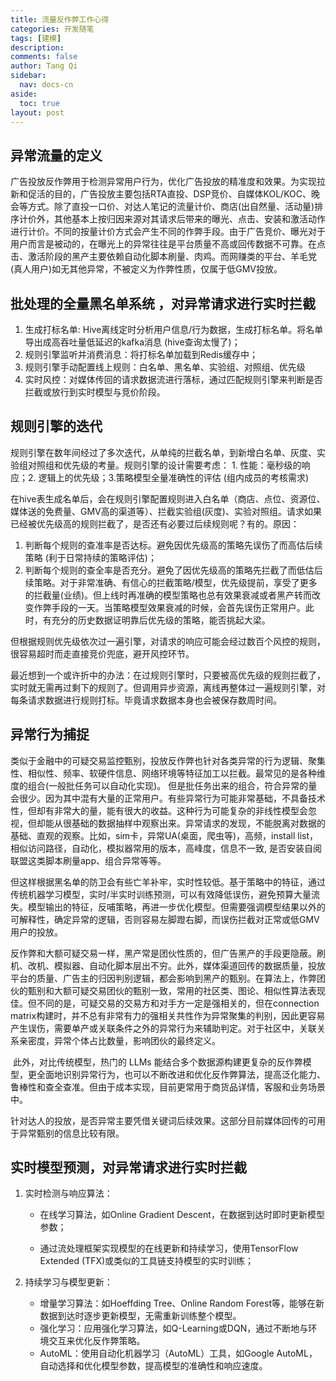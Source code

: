 ```yaml
---
title: 流量反作弊工作心得
categories: 开发随笔
tags: [建模]
description: 
comments: false
author: Tang Qi
sidebar:
  nav: docs-cn
aside:
  toc: true
layout: post
---
```


## 异常流量的定义

​	广告投放反作弊用于检测异常用户行为，优化广告投放的精准度和效果。为实现拉新和促活的目的，广告投放主要包括RTA直投、DSP竞价、自媒体KOL/KOC、晚会等方式。除了直投一口价、对达人笔记的流量计价、商店(出自然量、活动量)排序计价外，其他基本上按归因来源对其请求后带来的曝光、点击、安装和激活动作进行计价。不同的按量计价方式会产生不同的作弊手段。由于广告竞价、曝光对于用户而言是被动的，在曝光上的异常往往是平台质量不高或回传数据不可靠。在点击、激活阶段的黑产主要依赖自动化脚本刷量、肉鸡。而网赚类的平台、羊毛党(真人用户)如无其他异常，不被定义为作弊性质，仅属于低GMV投放。



## 批处理的全量黑名单系统 ，对异常请求进行实时拦截

1. 生成打标名单: Hive离线定时分析用户信息/行为数据，生成打标名单。将名单导出成高吞吐量低延迟的kafka消息 (hive查询太慢了)；
2. 规则引擎监听并消费消息：将打标名单加载到Redis缓存中；
3. 规则引擎手动配置线上规则：白名单、黑名单、实验组、对照组、优先级
4. 实时风控：对媒体传回的请求数据流进行落标，通过匹配规则引擎来判断是否拦截或放行到实时模型与竞价阶段。



## 规则引擎的迭代 

​	规则引擎在数年间经过了多次迭代，从单纯的拦截名单，到新增白名单、灰度、实验组对照组和优先级的考量。规则引擎的设计需要考虑： 1. 性能：毫秒级的响应；2. 逻辑上的优先级；3.策略模型全量准确性的评估 (组内成员的考核需求)  

​	在hive表生成名单后，会在规则引擎配置规则进入白名单（商店、点位、资源位、媒体送的免费量、GMV高的渠道等）、拦截实验组(灰度)、实验对照组。请求如果已经被优先级高的规则拦截了，是否还有必要过后续规则呢？有的。原因： 

1. 判断每个规则的查准率是否达标。避免因优先级高的策略先误伤了而高估后续策略 (利于日常持续的策略评估)； 
1. 判断每个规则的查全率是否充分。避免了因优先级高的策略先拦截了而低估后续策略。对于非常准确、有信心的拦截策略/模型，优先级提前，享受了更多的拦截量(业绩)。但上线时再准确的模型策略也总有效果衰减或者黑产转而改变作弊手段的一天。当策略模型效果衰减的时候，会首先误伤正常用户。此时，有充分的历史数据证明靠后优先级的策略，能否挑起大梁。

​	但根据规则优先级依次过一遍引擎，对请求的响应可能会经过数百个风控的规则，很容易超时而走直接竞价兜底，避开风控环节。

​	最近想到一个或许折中的办法：在过规则引擎时，只要被高优先级的规则拦截了，实时就无需再过剩下的规则了。但调用异步资源，离线再整体过一遍规则引擎，对每条请求数据进行规则打标。毕竟请求数据本身也会被保存数周时间。



## 异常行为捕捉

​	类似于金融中的可疑交易监控甄别，投放反作弊也针对各类异常的行为逻辑、聚集性、相似性、频率、软硬件信息、网络环境等特征加工以拦截。最常见的是各种维度的组合(一般批任务可以自动化实现)。 但是批任务出来的组合，符合异常的量会很少。因为其中混有大量的正常用户。有些异常行为可能非常基础，不具备技术性，但却有非常大的量，能有很大的收益。这种行为可能复杂的非线性模型会忽视，但却能从很基础的数据抽样中观察出来。异常请求的发现，不能脱离对数据的基础、直观的观察。比如，sim卡，异常UA(桌面，爬虫等)，高频，install list，相似访问路径，自动化，模拟器常用的版本，高峰度，信息不一致, 是否安装自阅联盟这类脚本刷量app、组合异常等等。

​	但这样根据黑名单的防卫会有些亡羊补牢，实时性较低。基于策略中的特征，通过传统机器学习模型，实时/半实时训练预测，可以有效降低误伤，避免预算大量流失。模型输出的特征，反哺策略，再进一步优化模型。但需要强调模型结果以外的可解释性，确定异常的逻辑，否则容易左脚蹬右脚，而误伤拦截对正常或低GMV用户的投放。

​	反作弊和大额可疑交易一样，黑产常是团伙性质的，但广告黑产的手段更隐蔽。刷机、改机、模拟器、自动化脚本层出不穷。此外，媒体渠道回传的数据质量，投放平台的质量、广告主的归因判别逻辑，都会影响到黑产的甄别。在算法上，作弊团伙的甄别和大额可疑交易团伙的甄别一致，常用的社区类、图论、相似性算法表现佳。但不同的是，可疑交易的交易方和对手方一定是强相关的，但在connection matrix构建时，并不总有非常有力的强相关共性作为异常聚集的判别，因此更容易产生误伤，需要单产或关联条件之外的异常行为来辅助判定。对于社区中，关联关系亲密度，异常个体占比数量，影响团伙的最终定义。

​	此外，对比传统模型，热门的 LLMs 能结合多个数据源构建更复杂的反作弊模型，更全面地识别异常行为，也可以不断改进和优化反作弊算法，提高泛化能力、鲁棒性和查全查准。但由于成本实现，目前更常用于商货品详情，客服和业务场景中。

​	针对达人的投放，是否异常主要凭借关键词后续效果。这部分目前媒体回传的可用于异常甄别的信息比较有限。



## 实时模型预测，对异常请求进行实时拦截

1. 实时检测与响应算法：

   + 在线学习算法，如Online Gradient Descent，在数据到达时即时更新模型参数；

   + 通过流处理框架实现模型的在线更新和持续学习，使用TensorFlow Extended (TFX)或类似的工具链支持模型的实时训练；

2. 持续学习与模型更新：

   - 增量学习算法：如Hoeffding Tree、Online Random Forest等，能够在新数据到达时逐步更新模型，无需重新训练整个模型。
   - 强化学习：应用强化学习算法，如Q-Learning或DQN，通过不断地与环境交互来优化反作弊策略。
   - AutoML：使用自动化机器学习（AutoML）工具，如Google AutoML，自动选择和优化模型参数，提高模型的准确性和响应速度。
     













